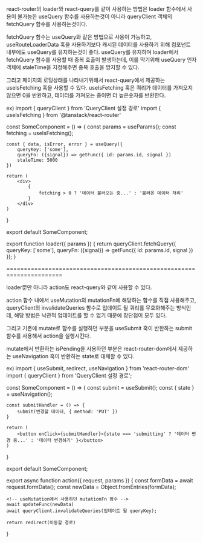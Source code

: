 react-router의 loader와 react-query를 같이 사용하는 방법은
loader 함수에서 사용이 불가능한 useQuery 함수를 사용하는것이 아니라
queryClient 객체의 fetchQuery 함수를 사용하는것이다.

fetchQuery 함수는 useQuery와 같은 방법으로 사용이 가능하고, useRouteLoaderData 훅을 사용하기보다
캐시된 데이터를 사용하기 위해 컴포넌트 내부에도 useQuery를 유지하는것이 좋다.
useQuery를 유지하며 loader에서 fetchQuery 함수를 사용할 때 중복 호출이 발생하는데,
이를 막기위해 useQuery 인자 객체에 staleTime을 지정해주면 중복 호출을 방지할 수 있다.

그리고 페이지의 로딩상태를 나타내기위해서 react-query에서 제공하는 useIsFetching 훅을 사용할 수 있다.
useIsFetching 훅은 쿼리가 데이터를 가져오지 않으면 0을 반환하고,
데이터를 가져오는 중이면 더 높은숫자를 반환한다.

ex)
import { queryClient } from 'QueryClient 설정 경로'
import { useIsFetching } from '@tanstack/react-router'

const SomeComponent = () => {
    const params = useParams();
    const fetching = useIsFetching();

    const { data, isError, error } = useQuery({
        queryKey: ['some'],
        queryFn: ({signal}) => getFunc({ id: params.id, signal })
        staleTime: 5000
    })

    return (
        <div>
            {
                fetching > 0 ? '데이터 불러오는 중...' : '불러온 데이터 처리'
            }
        </div>
    )
}

export default SomeComponent;

export function loader({ params }) {
    return queryClient.fetchQuery({
        queryKey: ['some'],
        queryFn: ({signal}) => getFunc({ id: params.id, signal })
    });
}

======================================================================

loader뿐만 아니라 action도 react-query와 같이 사용할 수 있다.

action 함수 내에서 useMutation의 mutationFn에 해당하는 함수를 직접 사용해주고,
queryClient의 invalidateQueries 함수로 업데이트 될 쿼리를 무효화해주는 방식인데,
해당 방법은 낙관적 업데이트를 할 수 없기 때문에 장단점이 모두 있다.

그리고 기존에 mutate로 함수를 실행하던 부분을 useSubmit 훅이 반한하는 submit 함수를 사용해서
action을 실행시킨다.

mutate에서 반환하는 isPending을 사용하던 부분은 react-router-dom에서 제공하는 useNavigation 훅이 반환하는 state로
대체할 수 있다.


ex)
import { useSubmit, redirect, useNavigation } from 'react-router-dom'
import { queryClient } from 'QueryClient 설정 경로';

const SomeComponent = () => {
    const submit = useSubmit();
    const { state } = useNavigation();

    const submitHandler = () => {
        submit(변경할 데이터, { method: 'PUT' })
    }

    return (
        <button onClick={submitHandler}>{state === 'submitting' ? '데이터 변경 중...' : '데이터 변경하기' }</button>
    )
}

export default SomeComponent;

export async function action({ request, params }) {
    const formData = await request.formData();
    const newData = Object.fromEntries(formData);

    <!-- useMutation에서 사용하던 mutationFn 함수 -->
    await updateFunc(newData)
    await queryClient.invalidateQueries(업데이트 될 queryKey);

    return redirect(이동할 경로)
}